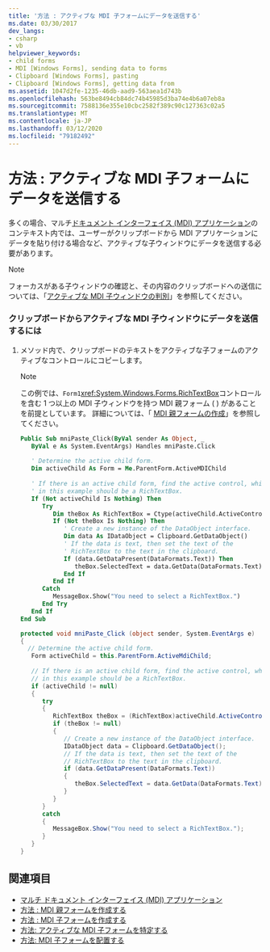 ```yaml
---
title: '方法 : アクティブな MDI 子フォームにデータを送信する'
ms.date: 03/30/2017
dev_langs:
- csharp
- vb
helpviewer_keywords:
- child forms
- MDI [Windows Forms], sending data to forms
- Clipboard [Windows Forms], pasting
- Clipboard [Windows Forms], getting data from
ms.assetid: 1047d2fe-1235-46db-aad9-563aea1d743b
ms.openlocfilehash: 563be8494cb84dc74b45985d3ba74e4b6a07eb8a
ms.sourcegitcommit: 7588136e355e10cbc2582f389c90c127363c02a5
ms.translationtype: MT
ms.contentlocale: ja-JP
ms.lasthandoff: 03/12/2020
ms.locfileid: "79182492"
---
```

# <a name="how-to-send-data-to-the-active-mdi-child"></a>方法 : アクティブな MDI 子フォームにデータを送信する
多くの場合、マルチ[ドキュメント インターフェイス (MDI) アプリケーション](multiple-document-interface-mdi-applications.md)のコンテキスト内では、ユーザーがクリップボードから MDI アプリケーションにデータを貼り付ける場合など、アクティブな子ウィンドウにデータを送信する必要があります。  
  
> [!NOTE]
> フォーカスがある子ウィンドウの確認と、その内容のクリップボードへの送信については、「[アクティブな MDI 子ウィンドウの判別](how-to-determine-the-active-mdi-child.md)」を参照してください。  
  
### <a name="to-send-data-to-the-active-mdi-child-window-from-the-clipboard"></a>クリップボードからアクティブな MDI 子ウィンドウにデータを送信するには  
  
1. メソッド内で、クリップボードのテキストをアクティブな子フォームのアクティブなコントロールにコピーします。  
  
    > [!NOTE]
    > この例では、`Form1`<xref:System.Windows.Forms.RichTextBox>コントロールを含む 1 つ以上の MDI 子ウィンドウを持つ MDI 親フォーム ( ) があることを前提としています。 詳細については、「 [MDI 親フォームの作成](how-to-create-mdi-parent-forms.md)」を参照してください。  
  
    ```vb  
    Public Sub mniPaste_Click(ByVal sender As Object, _  
       ByVal e As System.EventArgs) Handles mniPaste.Click  
  
       ' Determine the active child form.  
       Dim activeChild As Form = Me.ParentForm.ActiveMDIChild  
  
       ' If there is an active child form, find the active control, which  
       ' in this example should be a RichTextBox.  
       If (Not activeChild Is Nothing) Then  
          Try  
             Dim theBox As RichTextBox = Ctype(activeChild.ActiveControl, RichTextBox)  
             If (Not theBox Is Nothing) Then  
                ' Create a new instance of the DataObject interface.  
                Dim data As IDataObject = Clipboard.GetDataObject()  
                ' If the data is text, then set the text of the
                ' RichTextBox to the text in the clipboard.  
                If (data.GetDataPresent(DataFormats.Text)) Then  
                   theBox.SelectedText = data.GetData(DataFormats.Text).ToString()  
                End If  
             End If  
          Catch  
             MessageBox.Show("You need to select a RichTextBox.")  
          End Try  
       End If  
    End Sub  
    ```  
  
    ```csharp  
    protected void mniPaste_Click (object sender, System.EventArgs e)  
    {  
      // Determine the active child form.  
       Form activeChild = this.ParentForm.ActiveMdiChild;  
  
       // If there is an active child form, find the active control, which  
       // in this example should be a RichTextBox.  
       if (activeChild != null)  
       {  
          try
          {  
             RichTextBox theBox = (RichTextBox)activeChild.ActiveControl;  
             if (theBox != null)  
             {  
                // Create a new instance of the DataObject interface.  
                IDataObject data = Clipboard.GetDataObject();  
                // If the data is text, then set the text of the
                // RichTextBox to the text in the clipboard.  
                if (data.GetDataPresent(DataFormats.Text))  
                {  
                   theBox.SelectedText = data.GetData(DataFormats.Text).ToString();
                }  
             }  
          }  
          catch
          {  
             MessageBox.Show("You need to select a RichTextBox.");  
          }  
       }  
    }  
    ```  
  
## <a name="see-also"></a>関連項目

- [マルチ ドキュメント インターフェイス (MDI) アプリケーション](multiple-document-interface-mdi-applications.md)
- [方法 : MDI 親フォームを作成する](how-to-create-mdi-parent-forms.md)
- [方法 : MDI 子フォームを作成する](how-to-create-mdi-child-forms.md)
- [方法: アクティブな MDI 子フォームを特定する](how-to-determine-the-active-mdi-child.md)
- [方法: MDI 子フォームを配置する](how-to-arrange-mdi-child-forms.md)

